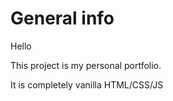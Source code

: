 # General info

Hello

This project is my personal portfolio.

It is completely vanilla HTML/CSS/JS
